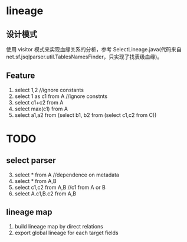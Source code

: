 # lineage

## 设计模式

使用 visitor 模式来实现血缘关系的分析，参考 SelectLineage.java(代码来自 net.sf.jsqlparser.util.TablesNamesFinder，只实现了找表级血缘)。

## Feature

1. select 1,2  //ignore constants
2. select 1 as c1 from A  //ignore constnts
1. select c1+c2 from A
2. select max(c1) from A
3. select a1,a2 from (select b1, b2 from (select c1,c2 from C))

# TODO

## select parser

3. select * from A  //dependence on metadata
4. select * from A,B
5. select c1,c2 from A,B //c1 from A or B
5. select A.c1,B.c2 from A,B 


## lineage map

1. build lineage map by direct relations
2. export global lineage for each target fields

